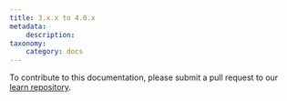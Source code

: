 ```yaml
---
title: 3.x.x to 4.0.x
metadata:
    description: 
taxonomy:
    category: docs
---
```


To contribute to this documentation, please submit a pull request to our [learn repository](https://github.com/userfrosting/learn/tree/master/pages).
